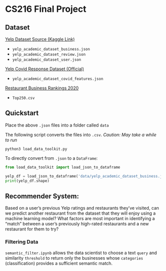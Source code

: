 # CS216 Final Project

## Dataset

[Yelp Dataset Source (Kaggle Link)](https://www.kaggle.com/yelp-dataset/yelp-dataset)

- `yelp_academic_dataset_business.json`
- `yelp_academic_dataset_review.json`
- `yelp_academic_dataset_user.json`

[Yelp Covid Response Dataset (Official)](https://engineeringblog.yelp.com/2020/06/how-businesses-have-reacted-to-covid-19-using-yelp-features.html)

- `yelp_academic_dataset_covid_features.json`

[Restaurant Business Rankings 2020](https://www.kaggle.com/michau96/restaurant-business-rankings-2020?select=Top250.csv)

- `Top250.csv`

## Quickstart

Place the above `.json` files into a folder called `data`

The following script converts the files into `.csv`.  *Caution: May take a while to run*

```
python3 load_data_toolkit.py
```

To directly convert from `.json` to a `DataFrame`:

```python
from load_data_toolkit import load_json_to_dataframe

yelp_df = load_json_to_dataframe('data/yelp_academic_dataset_business.json')
print(yelp_df.shape)
```

## Recommender System:

Based on a user’s previous Yelp ratings and restaurants they’ve visited, can we predict another restaurant from the
dataset that they will enjoy using a machine learning model? What factors are most important in identifying a “match”
between a user’s previously high-rated restaurants and a new restaurant for them to try?

### Filtering Data

`semantic_filter.ipynb` allows the data scientist to choose a text `query` and similarity `threshold` to return only the
businesses whose `categories` (classification) provides a sufficient semantic match.
  